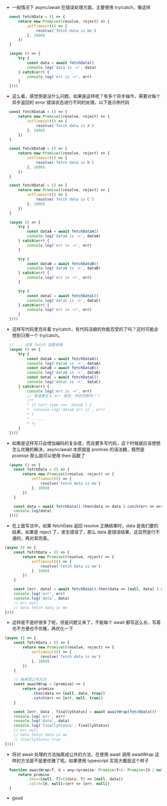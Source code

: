 * 一般情况下 async/await 在错误处理方面，主要使用 try/catch，像这样
```javascript
  const fetchData = () => {
      return new Promise((resolve, reject) => {
          setTimeout(() => {
              resolve('fetch data is me')
          }, 1000)
      })
  }

  (async () => {
      try {
          const data = await fetchData()
          console.log('data is ->', data)
      } catch(err) {
          console.log('err is ->', err)
      }
  })()
```
* 这么看，感觉倒是没什么问题，如果是这样呢？有多个异步操作，需要对每个异步返回的 error 错误状态进行不同的处理，以下是示例代码
```javascript
  const fetchDataA = () => {
      return new Promise((resolve, reject) => {
          setTimeout(() => {
              resolve('fetch data is A')
          }, 1000)
      })
  }

  const fetchDataB = () => {
      return new Promise((resolve, reject) => {
          setTimeout(() => {
              resolve('fetch data is B')
          }, 1000)
      })
  }

  const fetchDataC = () => {
      return new Promise((resolve, reject) => {
          setTimeout(() => {
              resolve('fetch data is C')
          }, 1000)
      })
  }

  (async () => {
      try {
          const dataA = await fetchDataA()
          console.log('dataA is ->', dataA)
      } catch(err) {
          console.log('err is ->', err)
      }

      try {
          const dataB = await fetchDataB()
          console.log('dataB is ->', dataB)
      } catch(err) {
          console.log('err is ->', err)
      }

      try {
          const dataC = await fetchDataC()
          console.log('dataC is ->', dataC)
      } catch(err) {
          console.log('err is ->', err)
      }
  })()
```
* 这样写代码里充斥着 try/catch，有代码洁癖的你能忍受的了吗？这时可能会想到只用一个 try/catch。
```javascript
  // ... 这里 fetch 函数省略
  (async () => {
      try {
          const dataA = await fetchDataA()
          console.log('dataA is ->', dataA)
          const dataB = await fetchDataB()
          console.log('dataB is ->', dataB)
          const dataC = await fetchDataC()
          console.log('dataC is ->', dataC)
      } catch(err) {
          console.log('err is ->', err)
          // 难道要定义 err 类型，然后判断吗？？
          /**
          * if (err.type === 'dataA') {
          *  console.log('dataA err is', err)
          * }
          * ......
          * */
      }
  })()
```
* 如果是这样写只会增加编码的复杂度，而且要多写代码，这个时候就应该想想怎么优雅的解决，async/await 本质就是 promise 的语法糖，既然是 promise 那么就可以使用 then 函数了
```javascript
  (async () => {
    const fetchData = () => {
        return new Promise((resolve, reject) => {
            setTimeout(() => {
                resolve('fetch data is me')
            }, 1000)
        })
    }

    const data = await fetchData().then(data => data ).catch(err => err)
    console.log(data)
  })()
```
* 在上面写法中，如果 fetchData 返回 resolve 正确结果时，data 是我们要的结果，如果是 reject 了，发生错误了，那么 data 是错误结果，这显然是行不通的，再对其完善。
```javascript
(async () => {
    const fetchData = () => {
        return new Promise((resolve, reject) => {
            setTimeout(() => {
                resolve('fetch data is me')
            }, 1000)
        })
    }

    const [err, data] = await fetchData().then(data => [null, data] ).catch(err => [err, null])
    console.log('err', err)
    console.log('data', data)
    // err null
    // data fetch data is me
})()
```
* 这样是不是好很多了呢，但是问题又来了，不能每个 await 都写这么长，写着也不方便也不优雅，再优化一下
```javascript
(async () => {
    const fetchData = () => {
        return new Promise((resolve, reject) => {
            setTimeout(() => {
                resolve('fetch data is me')
            }, 1000)
        })
    }

    // 抽离成公共方法
    const awaitWrap = (promise) => {
        return promise
            .then(data => [null, data, true])
            .catch(err => [err, null, true])
    }

    const [err, data , finallyStatus] = await awaitWrap(fetchData())
    console.log('err', err)
    console.log('data', data)
    console.log('finallyStatus', finallyStatus)
    // err null
    // data fetch data is me
    // finallyStatus true
})()
```
* 将对 await 处理的方法抽离成公共的方法，在使用 await 调用 awaitWrap 这样的方法是不是更优雅了呢。如果使用 typescript 实现大概是这个样子
```javascript
  function awaitWrap<T, U = any>(promise: Promise<T>): Promise<[U | null, T | null]> {
      return promise
          .then<[null, T]>((data: T) => [null, data])
          .catch<[U, null]>(err => [err, null])
  }
```
* good
```javascript
```

